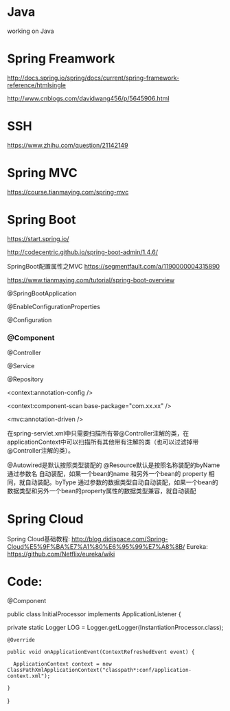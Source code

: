 # Java
working on Java

# Spring Freamwork
http://docs.spring.io/spring/docs/current/spring-framework-reference/htmlsingle

http://www.cnblogs.com/davidwang456/p/5645906.html
# SSH
https://www.zhihu.com/question/21142149
# Spring MVC
https://course.tianmaying.com/spring-mvc
# Spring Boot
https://start.spring.io/

http://codecentric.github.io/spring-boot-admin/1.4.6/

SpringBoot配置属性之MVC https://segmentfault.com/a/1190000004315890

https://www.tianmaying.com/tutorial/spring-boot-overview

@SpringBootApplication

@EnableConfigurationProperties

@Configuration

### @Component
@Controller

@Service

@Repository 

<context:annotation-config />

<context:component-scan base-package="com.xx.xx" /> 

<mvc:annotation-driven />

在spring-servlet.xml中只需要扫描所有带@Controller注解的类，在applicationContext中可以扫描所有其他带有注解的类（也可以过滤掉带@Controller注解的类）。

@Autowired是默认按照类型装配的 @Resource默认是按照名称装配的byName 通过参数名 自动装配，如果一个bean的name 和另外一个bean的 property 相同，就自动装配。byType 通过参数的数据类型自动自动装配，如果一个bean的数据类型和另外一个bean的property属性的数据类型兼容，就自动装配

# Spring Cloud
Spring Cloud基础教程: http://blog.didispace.com/Spring-Cloud%E5%9F%BA%E7%A1%80%E6%95%99%E7%A8%8B/
Eureka: https://github.com/Netflix/eureka/wiki
# Code:

@Component

public class InitialProcessor implements ApplicationListener<ContextRefreshedEvent> {
   
   private static Logger LOG = Logger.getLogger(InstantiationProcessor.class);
    
    @Override
    
    public void onApplicationEvent(ContextRefreshedEvent event) {
      
      ApplicationContext context = new ClassPathXmlApplicationContext("classpath*:conf/application-context.xml");
    
    }

}

